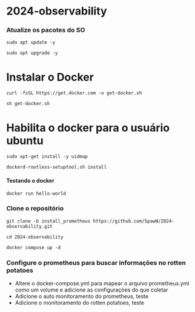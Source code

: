 # 2024-observability

### Atualize os pacotes do SO

```
sudo apt update -y 

sudo apt upgrade -y
```


# Instalar o Docker

```
curl -fsSL https://get.docker.com -o get-docker.sh

sh get-docker.sh
```

# Habilita o docker para o usuário ubuntu 

```
sudo apt-get install -y uidmap

dockerd-rootless-setuptool.sh install
```

#### Testando o docker 

```
docker run hello-world
```

### Clone o repositório

```
git clone -b install_prometheus https://github.com/SpawW/2024-observability.git

cd 2024-observability

docker compose up -d

```

### Configure o prometheus para buscar informações no rotten potatoes
- Altere o docker-compose.yml para mapear o arquivo prometheus.yml como um volume e adicione as configurações do que coletar
- Adicione o auto monitoramento do prometheus, teste
- Adicione o monitoramento do rotten potatoes, teste
